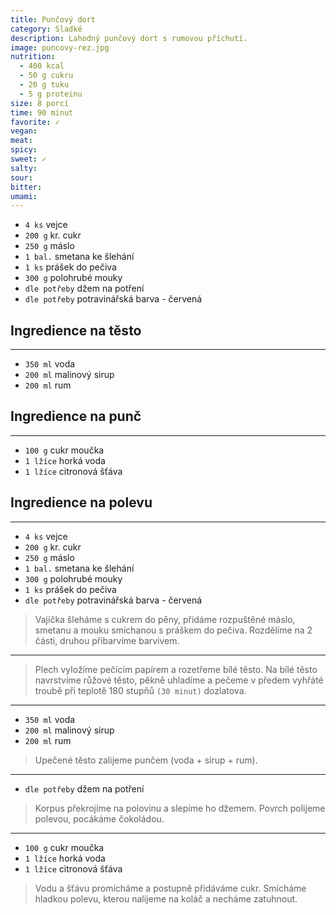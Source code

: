 ```yaml
---
title: Punčový dort
category: Sladké
description: Lahodný punčový dort s rumovou příchutí.
image: puncovy-rez.jpg
nutrition:
  - 400 kcal
  - 50 g cukru
  - 20 g tuku
  - 5 g proteinu
size: 8 porcí
time: 90 minut
favorite: ✓
vegan: 
meat: 
spicy: 
sweet: ✓
salty: 
sour: 
bitter: 
umami: 
---
```



* `4 ks` vejce
* `200 g` kr. cukr
* `250 g` máslo
* `1 bal.` smetana ke šlehání
* `1 ks` prášek do pečiva
* `300 g` polohrubé mouky
* `dle potřeby` džem na potření
* `dle potřeby` potravinářská barva - červená

## **Ingredience na těsto**

---

* `350 ml` voda
* `200 ml` malinový sirup
* `200 ml` rum

## **Ingredience na punč**

---

* `100 g` cukr moučka
* `1 lžíce` horká voda
* `1 lžíce` citronová šťáva

## **Ingredience na polevu**

---

* `4 ks` vejce
* `200 g` kr. cukr
* `250 g` máslo
* `1 bal.` smetana ke šlehání
* `300 g` polohrubé mouky
* `1 ks` prášek do pečiva
* `dle potřeby` potravinářská barva - červená

> Vajíčka šleháme s cukrem do pěny, přidáme rozpuštěné máslo, smetanu a mouku smíchanou s práškem do pečiva. Rozdělíme na 2 části, druhou přibarvíme barvivem.

---

> Plech vyložíme pečícím papírem a rozetřeme bílé těsto. Na bílé těsto navrstvíme růžové těsto, pěkně uhladíme a pečeme v předem vyhřáté troubě při teplotě 180 stupňů `(30 minut)` dozlatova.

---

* `350 ml` voda
* `200 ml` malinový sirup
* `200 ml` rum

> Upečené těsto zalijeme punčem (voda + sirup + rum).

---

* `dle potřeby` džem na potření

> Korpus překrojíme na polovinu a slepíme ho džemem. Povrch polijeme polevou, pocákáme čokoládou.

---

* `100 g` cukr moučka
* `1 lžíce` horká voda
* `1 lžíce` citronová šťáva

> Vodu a šťávu promícháme a postupně přidáváme cukr. Smícháme hladkou polevu, kterou nalijeme na koláč a necháme zatuhnout.